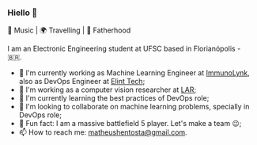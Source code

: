 ### Hiello 👋

:blue_heart: Music | :earth_africa: Travelling | :blue_heart: Fatherhood

I am an Electronic Engineering student at UFSC based in Florianópolis - :brazil:.

- 🔭 I'm currently working as Machine Learning Engineer at [ImmunoLynk](http://immunolynk.com/), also as DevOps Engineer at [Elint Tech](https://www.elint.com.br/);
- :school: I'm working as a computer vision researcher at [LAR](https://robotica.ufsc.br/en/);
- 🌱 I'm currently learning the best practices of DevOps role;
- 👯 I'm looking to collaborate on machine learning problems, specially in DevOps role;
- :zany_face: Fun fact: I am a massive battlefield 5 player. Let's make a team :wink:;
- 📫 How to reach me: matheushentosta@gmail.com.
